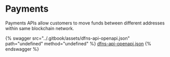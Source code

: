 # Payments

Payments APIs allow customers to move funds between different addresses within same blockchain network.

{% swagger src="../.gitbook/assets/dfns-api-openapi.json" path="undefined" method="undefined" %}
[dfns-api-openapi.json](../.gitbook/assets/dfns-api-openapi.json)
{% endswagger %}
